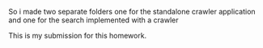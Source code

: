 So i made two separate folders
one for the standalone crawler application and one for the search implemented with a crawler

This is my submission for this homework.
